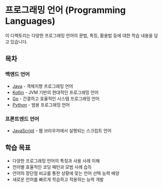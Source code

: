 # 프로그래밍 언어 (Programming Languages)

이 디렉토리는 다양한 프로그래밍 언어의 문법, 특징, 활용법 등에 대한 학습 내용을 담고 있습니다.

## 목차

### 백엔드 언어
* [Java](/Languages/Java/README.md) - 객체지향 프로그래밍 언어
* [Kotlin](/Languages/Kotlin/README.md) - JVM 기반의 현대적인 프로그래밍 언어
* [Go](/Languages/Go/README.md) - 간결하고 효율적인 시스템 프로그래밍 언어
* [Python](/Languages/Python/README.md) - 범용 프로그래밍 언어

### 프론트엔드 언어
* [JavaScript](/Languages/JavaScript/README.md) - 웹 브라우저에서 실행되는 스크립트 언어

## 학습 목표
- 다양한 프로그래밍 언어의 특징과 사용 사례 이해
- 언어별 효율적인 코딩 패턴과 모범 사례 습득
- 언어의 장단점 비교를 통한 상황에 맞는 언어 선택 능력 배양
- 새로운 언어를 빠르게 학습하고 적용하는 능력 개발 